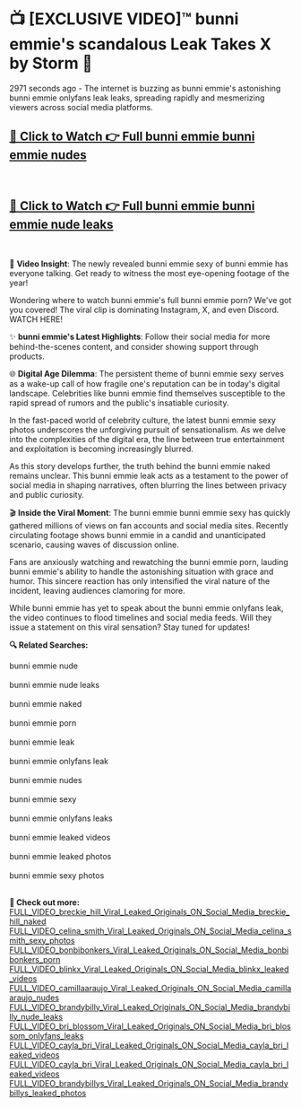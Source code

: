 # 📺 [EXCLUSIVE VIDEO]™ bunni emmie's scandalous Leak Takes X by Storm 🚀

2971 seconds ago - The internet is buzzing as bunni emmie's astonishing bunni emmie onlyfans leak leaks, spreading rapidly and mesmerizing viewers across social media platforms.

<h2><a href="https://github-6l9.pages.dev/link1">🔗 Click to Watch 👉 Full bunni emmie bunni emmie nudes</a></h2><br>
<h2><a href="https://github-6l9.pages.dev/link2">🔗 Click to Watch 👉 Full bunni emmie bunni emmie nude leaks</a></h2><br>

🎥 **Video Insight**: The newly revealed bunni emmie sexy of bunni emmie has everyone talking. Get ready to witness the most eye-opening footage of the year!

Wondering where to watch bunni emmie's full bunni emmie porn? We've got you covered! The viral clip is dominating Instagram, X, and even Discord. WATCH HERE!

✨ **bunni emmie's Latest Highlights**: Follow their social media for more behind-the-scenes content, and consider showing support through products.

🌐 **Digital Age Dilemma**: The persistent theme of bunni emmie sexy serves as a wake-up call of how fragile one's reputation can be in today's digital landscape. Celebrities like bunni emmie find themselves susceptible to the rapid spread of rumors and the public's insatiable curiosity.

In the fast-paced world of celebrity culture, the latest bunni emmie sexy photos underscores the unforgiving pursuit of sensationalism. As we delve into the complexities of the digital era, the line between true entertainment and exploitation is becoming increasingly blurred.

As this story develops further, the truth behind the bunni emmie naked remains unclear. This bunni emmie leak acts as a testament to the power of social media in shaping narratives, often blurring the lines between privacy and public curiosity.

🎬 **Inside the Viral Moment**: The bunni emmie bunni emmie sexy has quickly gathered millions of views on fan accounts and social media sites. Recently circulating footage shows bunni emmie in a candid and unanticipated scenario, causing waves of discussion online.

Fans are anxiously watching and rewatching the bunni emmie porn, lauding bunni emmie's ability to handle the astonishing situation with grace and humor. This sincere reaction has only intensified the viral nature of the incident, leaving audiences clamoring for more.

While bunni emmie has yet to speak about the bunni emmie onlyfans leak, the video continues to flood timelines and social media feeds. Will they issue a statement on this viral sensation? Stay tuned for updates!

<strong>🔍 Related Searches:</strong>

bunni emmie nude
<br><br>
bunni emmie nude leaks
<br><br>
bunni emmie naked
<br><br>
bunni emmie porn
<br><br>
bunni emmie leak
<br><br>
bunni emmie onlyfans leak
<br><br>
bunni emmie nudes
<br><br>
bunni emmie sexy
<br><br>
bunni emmie onlyfans leaks
<br><br>
bunni emmie leaked videos
<br><br>
bunni emmie leaked photos
<br><br>
bunni emmie sexy photos
<br><br>



<strong>🔗 Check out more:</strong><br>
<a href="./FULL_VIDEO_breckie_hill_Viral_Leaked_Originals_ON_Social_Media_breckie_hill_naked.md">FULL_VIDEO_breckie_hill_Viral_Leaked_Originals_ON_Social_Media_breckie_hill_naked</a><br>
<a href="./FULL_VIDEO_celina_smith_Viral_Leaked_Originals_ON_Social_Media_celina_smith_sexy_photos.md">FULL_VIDEO_celina_smith_Viral_Leaked_Originals_ON_Social_Media_celina_smith_sexy_photos</a><br>
<a href="./FULL_VIDEO_bonbibonkers_Viral_Leaked_Originals_ON_Social_Media_bonbibonkers_porn.md">FULL_VIDEO_bonbibonkers_Viral_Leaked_Originals_ON_Social_Media_bonbibonkers_porn</a><br>
<a href="./FULL_VIDEO_blinkx_Viral_Leaked_Originals_ON_Social_Media_blinkx_leaked_videos.md">FULL_VIDEO_blinkx_Viral_Leaked_Originals_ON_Social_Media_blinkx_leaked_videos</a><br>
<a href="./FULL_VIDEO_camillaaraujo_Viral_Leaked_Originals_ON_Social_Media_camillaaraujo_nudes.md">FULL_VIDEO_camillaaraujo_Viral_Leaked_Originals_ON_Social_Media_camillaaraujo_nudes</a><br>
<a href="./FULL_VIDEO_brandybilly_Viral_Leaked_Originals_ON_Social_Media_brandybilly_nude_leaks.md">FULL_VIDEO_brandybilly_Viral_Leaked_Originals_ON_Social_Media_brandybilly_nude_leaks</a><br>
<a href="./FULL_VIDEO_bri_blossom_Viral_Leaked_Originals_ON_Social_Media_bri_blossom_onlyfans_leaks.md">FULL_VIDEO_bri_blossom_Viral_Leaked_Originals_ON_Social_Media_bri_blossom_onlyfans_leaks</a><br>
<a href="./FULL_VIDEO_cayla_bri_Viral_Leaked_Originals_ON_Social_Media_cayla_bri_leaked_videos.md">FULL_VIDEO_cayla_bri_Viral_Leaked_Originals_ON_Social_Media_cayla_bri_leaked_videos</a><br>
<a href="./FULL_VIDEO_cayla_bri_Viral_Leaked_Originals_ON_Social_Media_cayla_bri_leaked_videos.md">FULL_VIDEO_cayla_bri_Viral_Leaked_Originals_ON_Social_Media_cayla_bri_leaked_videos</a><br>
<a href="./FULL_VIDEO_brandybillys_Viral_Leaked_Originals_ON_Social_Media_brandybillys_leaked_photos.md">FULL_VIDEO_brandybillys_Viral_Leaked_Originals_ON_Social_Media_brandybillys_leaked_photos</a><br>
